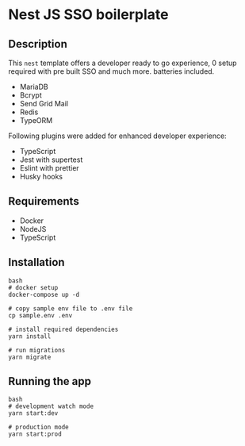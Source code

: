 # Nest JS SSO boilerplate

## Description

This `nest` template offers a developer ready to go experience, 0 setup required with pre built SSO and much more. batteries included.

- MariaDB
- Bcrypt
- Send Grid Mail
- Redis
- TypeORM

Following plugins were added for enhanced developer experience:

- TypeScript
- Jest with supertest
- Eslint with prettier
- Husky hooks

## Requirements

- Docker
- NodeJS
- TypeScript

## Installation

```
bash
# docker setup
docker-compose up -d

# copy sample env file to .env file
cp sample.env .env

# install required dependencies
yarn install

# run migrations
yarn migrate
```

## Running the app

```
bash
# development watch mode
yarn start:dev

# production mode
yarn start:prod
```
